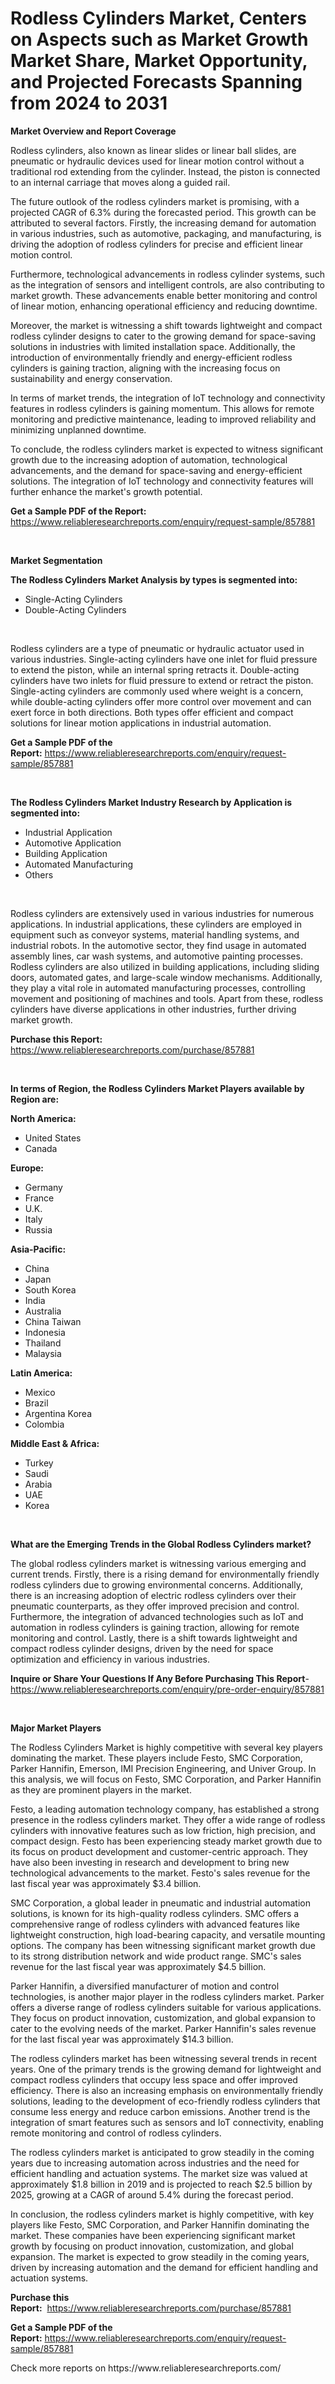 <p><h1>Rodless Cylinders Market, Centers on Aspects such as Market Growth Market Share, Market Opportunity, and Projected Forecasts Spanning from 2024 to 2031</h1></p><p><strong>Market Overview and Report Coverage</strong></p>
<p><p>Rodless cylinders, also known as linear slides or linear ball slides, are pneumatic or hydraulic devices used for linear motion control without a traditional rod extending from the cylinder. Instead, the piston is connected to an internal carriage that moves along a guided rail.</p><p>The future outlook of the rodless cylinders market is promising, with a projected CAGR of 6.3% during the forecasted period. This growth can be attributed to several factors. Firstly, the increasing demand for automation in various industries, such as automotive, packaging, and manufacturing, is driving the adoption of rodless cylinders for precise and efficient linear motion control.</p><p>Furthermore, technological advancements in rodless cylinder systems, such as the integration of sensors and intelligent controls, are also contributing to market growth. These advancements enable better monitoring and control of linear motion, enhancing operational efficiency and reducing downtime.</p><p>Moreover, the market is witnessing a shift towards lightweight and compact rodless cylinder designs to cater to the growing demand for space-saving solutions in industries with limited installation space. Additionally, the introduction of environmentally friendly and energy-efficient rodless cylinders is gaining traction, aligning with the increasing focus on sustainability and energy conservation.</p><p>In terms of market trends, the integration of IoT technology and connectivity features in rodless cylinders is gaining momentum. This allows for remote monitoring and predictive maintenance, leading to improved reliability and minimizing unplanned downtime.</p><p>To conclude, the rodless cylinders market is expected to witness significant growth due to the increasing adoption of automation, technological advancements, and the demand for space-saving and energy-efficient solutions. The integration of IoT technology and connectivity features will further enhance the market's growth potential.</p></p>
<p><strong>Get a Sample PDF of the Report:</strong> <a href="https://www.reliableresearchreports.com/enquiry/request-sample/857881">https://www.reliableresearchreports.com/enquiry/request-sample/857881</a></p>
<p>&nbsp;</p>
<p><strong>Market Segmentation</strong></p>
<p><strong>The Rodless Cylinders Market Analysis by types is segmented into:</strong></p>
<p><ul><li>Single-Acting Cylinders</li><li>Double-Acting Cylinders</li></ul></p>
<p>&nbsp;</p>
<p><p>Rodless cylinders are a type of pneumatic or hydraulic actuator used in various industries. Single-acting cylinders have one inlet for fluid pressure to extend the piston, while an internal spring retracts it. Double-acting cylinders have two inlets for fluid pressure to extend or retract the piston. Single-acting cylinders are commonly used where weight is a concern, while double-acting cylinders offer more control over movement and can exert force in both directions. Both types offer efficient and compact solutions for linear motion applications in industrial automation.</p></p>
<p><strong>Get a Sample PDF of the Report:</strong>&nbsp;<a href="https://www.reliableresearchreports.com/enquiry/request-sample/857881">https://www.reliableresearchreports.com/enquiry/request-sample/857881</a></p>
<p>&nbsp;</p>
<p><strong>The Rodless Cylinders Market Industry Research by Application is segmented into:</strong></p>
<p><ul><li>Industrial Application</li><li>Automotive Application</li><li>Building Application</li><li>Automated Manufacturing</li><li>Others</li></ul></p>
<p>&nbsp;</p>
<p><p>Rodless cylinders are extensively used in various industries for numerous applications. In industrial applications, these cylinders are employed in equipment such as conveyor systems, material handling systems, and industrial robots. In the automotive sector, they find usage in automated assembly lines, car wash systems, and automotive painting processes. Rodless cylinders are also utilized in building applications, including sliding doors, automated gates, and large-scale window mechanisms. Additionally, they play a vital role in automated manufacturing processes, controlling movement and positioning of machines and tools. Apart from these, rodless cylinders have diverse applications in other industries, further driving market growth.</p></p>
<p><strong>Purchase this Report:</strong>&nbsp; <a href="https://www.reliableresearchreports.com/purchase/857881">https://www.reliableresearchreports.com/purchase/857881</a></p>
<p>&nbsp;</p>
<p><strong>In terms of Region, the Rodless Cylinders Market Players available by Region are:</strong></p>
<p>
    <p> <strong> North America: </strong>
        <ul>
            <li>United States</li>
            <li>Canada</li>
        </ul>
        </p> 
    <p> <strong> Europe: </strong>
        <ul>
            <li>Germany</li>
            <li>France</li>
            <li>U.K.</li>
            <li>Italy</li>
            <li>Russia</li>
        </ul>
        </p> 
    <p> <strong> Asia-Pacific: </strong>
        <ul>
            <li>China</li>
            <li>Japan</li>
            <li>South Korea</li>
            <li>India</li>
            <li>Australia</li>
            <li>China Taiwan</li>
            <li>Indonesia</li>
            <li>Thailand</li>
            <li>Malaysia</li>
        </ul>
        </p> 
    <p> <strong> Latin America: </strong>
        <ul>
            <li>Mexico</li>
            <li>Brazil</li>
            <li>Argentina Korea</li>
            <li>Colombia</li>
        </ul>
        </p> 
    <p> <strong> Middle East & Africa: </strong>
        <ul>
            <li>Turkey</li>
            <li>Saudi</li>
            <li>Arabia</li>
            <li>UAE</li>
            <li>Korea</li>
        </ul>
    </p>
    </p>
<p>&nbsp;</p>
<p><strong>What are the Emerging Trends in the Global Rodless Cylinders market?</strong></p>
<p><p>The global rodless cylinders market is witnessing various emerging and current trends. Firstly, there is a rising demand for environmentally friendly rodless cylinders due to growing environmental concerns. Additionally, there is an increasing adoption of electric rodless cylinders over their pneumatic counterparts, as they offer improved precision and control. Furthermore, the integration of advanced technologies such as IoT and automation in rodless cylinders is gaining traction, allowing for remote monitoring and control. Lastly, there is a shift towards lightweight and compact rodless cylinder designs, driven by the need for space optimization and efficiency in various industries.</p></p>
<p><strong>Inquire or Share Your Questions If Any Before Purchasing This Report</strong>- <a href="https://www.reliableresearchreports.com/enquiry/pre-order-enquiry/857881">https://www.reliableresearchreports.com/enquiry/pre-order-enquiry/857881</a></p>
<p>&nbsp;</p>
<p><strong>Major Market Players</strong></p>
<p><p>The Rodless Cylinders Market is highly competitive with several key players dominating the market. These players include Festo, SMC Corporation, Parker Hannifin, Emerson, IMI Precision Engineering, and Univer Group. In this analysis, we will focus on Festo, SMC Corporation, and Parker Hannifin as they are prominent players in the market.</p><p>Festo, a leading automation technology company, has established a strong presence in the rodless cylinders market. They offer a wide range of rodless cylinders with innovative features such as low friction, high precision, and compact design. Festo has been experiencing steady market growth due to its focus on product development and customer-centric approach. They have also been investing in research and development to bring new technological advancements to the market. Festo's sales revenue for the last fiscal year was approximately $3.4 billion.</p><p>SMC Corporation, a global leader in pneumatic and industrial automation solutions, is known for its high-quality rodless cylinders. SMC offers a comprehensive range of rodless cylinders with advanced features like lightweight construction, high load-bearing capacity, and versatile mounting options. The company has been witnessing significant market growth due to its strong distribution network and wide product range. SMC's sales revenue for the last fiscal year was approximately $4.5 billion.</p><p>Parker Hannifin, a diversified manufacturer of motion and control technologies, is another major player in the rodless cylinders market. Parker offers a diverse range of rodless cylinders suitable for various applications. They focus on product innovation, customization, and global expansion to cater to the evolving needs of the market. Parker Hannifin's sales revenue for the last fiscal year was approximately $14.3 billion.</p><p>The rodless cylinders market has been witnessing several trends in recent years. One of the primary trends is the growing demand for lightweight and compact rodless cylinders that occupy less space and offer improved efficiency. There is also an increasing emphasis on environmentally friendly solutions, leading to the development of eco-friendly rodless cylinders that consume less energy and reduce carbon emissions. Another trend is the integration of smart features such as sensors and IoT connectivity, enabling remote monitoring and control of rodless cylinders.</p><p>The rodless cylinders market is anticipated to grow steadily in the coming years due to increasing automation across industries and the need for efficient handling and actuation systems. The market size was valued at approximately $1.8 billion in 2019 and is projected to reach $2.5 billion by 2025, growing at a CAGR of around 5.4% during the forecast period.</p><p>In conclusion, the rodless cylinders market is highly competitive, with key players like Festo, SMC Corporation, and Parker Hannifin dominating the market. These companies have been experiencing significant market growth by focusing on product innovation, customization, and global expansion. The market is expected to grow steadily in the coming years, driven by increasing automation and the demand for efficient handling and actuation systems.</p></p>
<p><strong>Purchase this Report:</strong>&nbsp;&nbsp;<a href="https://www.reliableresearchreports.com/purchase/857881">https://www.reliableresearchreports.com/purchase/857881</a></p>
<p></p>
<p><strong>Get a Sample PDF of the Report:</strong>&nbsp;<a href="https://www.reliableresearchreports.com/enquiry/request-sample/857881">https://www.reliableresearchreports.com/enquiry/request-sample/857881</a></p>
<p>Check more reports on https://www.reliableresearchreports.com/</p>